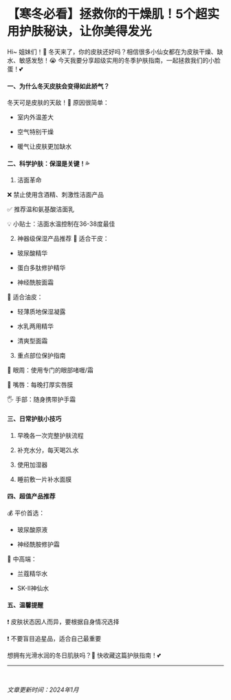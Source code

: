 # 【寒冬必看】拯救你的干燥肌！5个超实用护肤秘诀，让你美得发光

Hi~ 姐妹们！🤗 冬天来了，你的皮肤还好吗？相信很多小仙女都在为皮肤干燥、缺水、敏感发愁！😭 今天我要分享超级实用的冬季护肤指南，一起拯救我们的小脸蛋！💕

#### 一、为什么冬天皮肤会变得如此娇气？

冬天可是皮肤的天敌！🥶 原因很简单：

- 室内外温差大

- 空气特别干燥

- 暖气让皮肤更加缺水

#### 二、科学护肤：保湿是关键！💦

1. 洁面革命

❌ 禁止使用含酒精、刺激性洁面产品

✅ 推荐温和氨基酸洁面乳

💡 小贴士：洁面水温控制在36-38度最佳

2. 神器级保湿产品推荐
🌟 适合干皮：

- 玻尿酸精华

- 蛋白多肽修护精华

- 神经酰胺面霜

🌈 适合油皮：

- 轻薄质地保湿凝露

- 水乳两用精华

- 清爽型面霜

3. 重点部位保护指南

👀 眼周：使用专门的眼部啫喱/霜

👄 嘴唇：每晚打厚实唇膜

🖐️ 手部：随身携带护手霜

#### 三、日常护肤小技巧

1. 早晚各一次完整护肤流程

2. 补充水分，每天喝2L水

3. 使用加湿器

4. 睡前敷一片补水面膜

#### 四、超值产品推荐

💰 平价首选：

- 玻尿酸原液

- 神经酰胺修护霜

💎 中高端：

- 兰蔻精华水

- SK-II神仙水

#### 五、温馨提醒

❗ 皮肤状态因人而异，要根据自身情况选择

❗ 不要盲目追星品，适合自己最重要

想拥有光滑水润的冬日肌肤吗？🤩 快收藏这篇护肤指南！💕

---
<br>

*文章更新时间：2024年1月*
